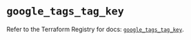 # `google_tags_tag_key`

Refer to the Terraform Registry for docs: [`google_tags_tag_key`](https://registry.terraform.io/providers/drfaust92/google/4.16.4/docs/resources/tags_tag_key).
